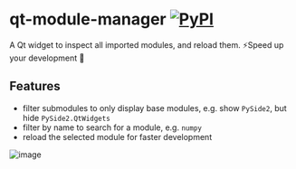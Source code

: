 # qt-module-manager [![PyPI](https://img.shields.io/pypi/v/qt-module-manager)](https://pypi.org/project/qt-module-manager/) 

A Qt widget to inspect all imported modules, and reload them. ⚡Speed up your development 🚀

## Features
- filter submodules to only display base modules, e.g. show `PySide2`, but hide `PySide2.QtWidgets`
- filter by name to search for a module, e.g. `numpy`
- reload the selected module for faster development

![image](https://github.com/hannesdelbeke/qt-module-manager/assets/3758308/d3e54b7f-e0a2-4c47-9565-904d6330863f)
